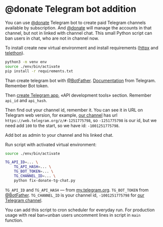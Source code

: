 # @donate Telegram bot addition

You can use [@donate](https://t.me/donate) Telegram bot to create paid Telegram channels available by subscription. And [@donate](https://t.me/donate) will manage the accounts in that channel, but not in linked with channel chat. This small Python script can ban users in chat, who are not in channel now.

To install create new virtual environment and install requirements ([httpx](https://www.python-httpx.org/) and [telethon](https://docs.telethon.dev/en/stable/)).

```bash
python3 -m venv env
source ./env/bin/activate
pip install -r requirements.txt
```

Than create telegram bot with [@BotFather](https://t.me/BotFather). [Documentation](https://core.telegram.org/bots/tutorial) from Telegram. Remember Bot token.

Then [create Telegram app](https://my.telegram.org/), «API development tools» section. Remember `api_id` and `api_hash`.

Then find out your channel id, remember it. You can see it in URL on Telegram web version, for example, [our channel](https://t.me/t0digital) has url `https://web.telegram.org/z/#-1251775798`, so `-1251775798` is our id, but we need add `100` to the start, so we have id: `-1001251775798`.

Add bot as admin to your channel and his linked chat.

Run script with activated virtual environment:

```bash
source ./env/bin/activate

TG_API_ID=... \
    TG_API_HASH=... \
    TG_BOT_TOKEN=... \
    TG_CHANNEL_ID=... \
    python fix-donate-tg-chat.py
```

`TG_API_ID` and `TG_API_HASH` — from [my.telegram.org](https://my.telegram.org). `TG_BOT_TOKEN` from [@BotFather](https://t.me/BotFather). `TG_CHANNEL_ID` is your channel id, `-1001251775798` for [our Telegram channel](https://t.me/t0digital).

You can add this script to cron scheduler for everyday run. For production usage with real ban+unban users uncomment lines in script in `main` function.
